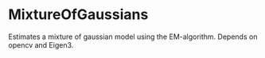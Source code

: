 # MixtureOfGaussians

Estimates a mixture of gaussian model using the EM-algorithm. Depends on opencv and Eigen3.
